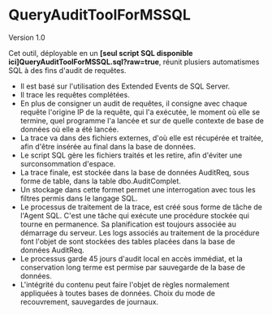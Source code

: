 # QueryAuditToolForMSSQL

Version 1.0

Cet outil, déployable en un **[seul script SQL disponible ici]QueryAuditToolForMSSQL.sql?raw=true**, réunit plusiers automatismes SQL à des fins d'audit de requêtes.

- Il est basé sur l'utilisation des Extended Events de SQL Server.
- Il trace les requêtes complétées.
- En plus de consigner un audit de requêtes, il consigne avec chaque requête l'origine IP de la requête, qui l'a exécutée, le moment où elle se termine, quel programme l'a lancée et sur de quelle contexte de base de données où elle a été lancée.
- La trace va dans des fichiers externes, d'où elle est récupérée et traitée, afin d'être insérée au final dans la base de données.
- Le script SQL gère les fichiers traités et les retire, afin d'éviter une surconsommation d'espace.
- La trace finale, est stockée dans la base de données AuditReq, sous forme de table, dans la table dbo.AuditComplet. 
- Un stockage dans cette formet permet une interrogation avec tous les filtres permis dans le langage SQL.
- Le processus de traitement de la trace, est créé sous forme de tâche de l'Agent SQL. C'est une tâche qui exécute une procédure stockée qui tourne en permanence. Sa planification est toujours associée au démarrage du serveur. Les logs associés au traitement de la procédure font l'objet de sont stockées des tables placées dans la base de données AuditReq.
- Le processus garde 45 jours d'audit local en accès immédiat, et la conservation long terme est permise par sauvegarde de la base de données.
- L'intégrité du contenu peut faire l'objet de règles normalement appliquées à toutes bases de données. Choix du mode de recouvrement, sauvegardes de journaux. 


